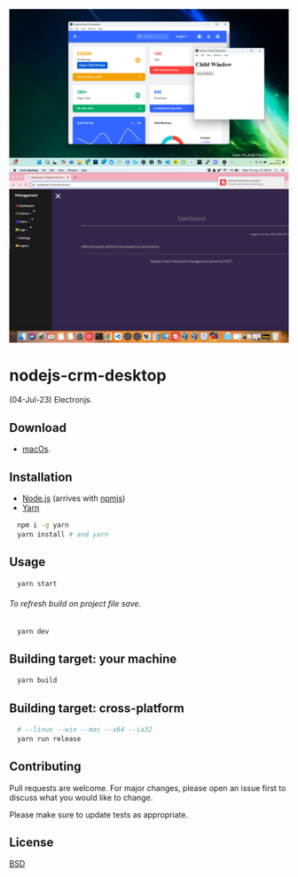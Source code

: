 <img src="https://github.com/kkamara/useful/blob/main/drb.png?raw=true" alt="drb.png" />

<img src="https://github.com/kkamara/useful/blob/main/nodejs-crm.png?raw=true" alt="nodejs-crm.png" />

# nodejs-crm-desktop

(04-Jul-23) Electronjs.

## Download

* [macOs](https://github.com/kkamara/desktop-multi-window-app/releases).

## Installation

* [Node.js](https://nodejs.org/en/) (arrives with [npmjs](https://www.npmjs.com/))
* [Yarn](https://yarnpkg.com/)

```bash
  npm i -g yarn
  yarn install # and yarn
```

## Usage

```bash
  yarn start
```

###### To refresh build on project file save.

```bash
  yarn dev
```

## Building target: your machine

```bash
  yarn build
```

## Building target: cross-platform

```bash
  # --linux --win --mac --x64 --ia32
  yarn run release
```

## Contributing
Pull requests are welcome. For major changes, please open an issue first to discuss what you would like to change.

Please make sure to update tests as appropriate.

## License
[BSD](https://opensource.org/licenses/BSD-3-Clause)
